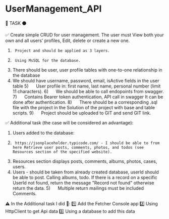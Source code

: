 # UserManagement_API


🔘  TASK  ⚫

 ✅ Create simple CRUD for user management. The user must View both your own and all users' profiles, Edit, delete or create a new one.
1)      Project and should be applied as 3 layers. 
2)      Using MsSQL for the database. 
3) There should be user, user profile tables with one-to-one relationship in the database 
4) We should have username, password, email, isActive fields in the user table 
5)      User profile in: first name, last name, personal number (limit 11 characters). 
6)      We should be able to call endopoints from swagger. 
7)      Contains Bearer token authentication, API call in swagger It can be done after authentication. 
8)      There should be a corresponding .sql file with the project in the Solution of the project with base and table scripts. 
9)      Project should be uploaded to GIT and send GIT link.

 ✅ Additional task (the case will be considered an advantage): 
1) Users added to the database:
2)      https://jsonplaceholder.typicode.com/ - I should be able to from here Retrieve user posts, comments, photos, and todos (see Resources section of the specified website). 
3) Resources section displays posts, comments, albums, photos, cases, users.
4) Users - should be taken from already created database, userId should be able to post. Calling albums, todo. If there is a record on a specific UserId not found, return the message "Record not found" otherwise return the data.
5)      Multiple return mailings must be included Comments.

 ⚠ In the Additional task I did 🔽: 
1️⃣ Add the Fetcher Console app
2️⃣ Using HttpClient to get Api data
3️⃣ Using a database to add this data
️
